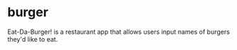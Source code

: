 # burger
Eat-Da-Burger! is a restaurant app that allows users input names of burgers they'd like to eat.
